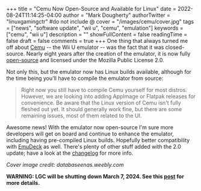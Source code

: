 +++
title = "Cemu Now Open-Source and Available for Linux"
date = 2022-08-24T11:14:25-04:00
author = "Mark Dougherty"
authorTwitter = "linuxgamingctr" #do not include @
cover = "/images/cemu/cover.jpg"
tags = ["news", "software update", "wii u", "cemu", "emulation"]
keywords = ["cemu", "wii u"]
description = ""
showFullContent = false
readingTime = false
draft = false
comments = true
+++
One thing that always turned me off about [Cemu](https://cemu.info/index.html) -- the Wii U emulator -- was the fact that it was closed-source. Nearly eight years after the creation of the emulator, it is now fully [open-source](https://github.com/cemu-project/Cemu) and licensed under the Mozilla Public License 2.0.

Not only this, but the emulator now has Linux builds available, although for the time being you'll have to compile the emulator from source:

> Right now you still have to compile Cemu yourself for most distros. However, we are looking into adding AppImage or Flatpak releases for convenience. Be aware that the Linux version of Cemu isn't fully fleshed out yet. It should generally work fine, but there are some remaining issues, most of them related to the UI.

Awesome news! With the emulator now open-source I'm sure more developers will get on board and continue to enhance the emulator, including having pre-compiled Linux builds. Hopefully better compatibility with [EmuDeck](https://www.emudeck.com/) as well. There's plenty of other stuff added with the 2.0 update; have a look at the [changelog](http://cemu.info/changelog.html) for more info.

*Cover image credit: databaseenas.weebly.com*

**WARNING: LGC will be shutting down March 7, 2024. See this [post](https://linuxgamingcentral.com/posts/the-end-of-lgc/) for more details.**

